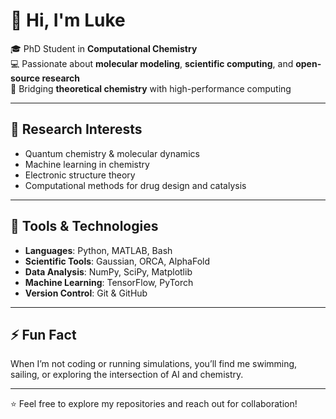 # 👋 Hi, I'm Luke

🎓 PhD Student in **Computational Chemistry**  
💻 Passionate about **molecular modeling**, **scientific computing**, and **open-source research**  
🧪 Bridging **theoretical chemistry** with high-performance computing

---

## 🔬 Research Interests

- Quantum chemistry & molecular dynamics
- Machine learning in chemistry
- Electronic structure theory
- Computational methods for drug design and catalysis

---

## 🧰 Tools & Technologies

- **Languages**: Python, MATLAB, Bash
- **Scientific Tools**: Gaussian, ORCA, AlphaFold
- **Data Analysis**: NumPy, SciPy, Matplotlib
- **Machine Learning**: TensorFlow, PyTorch
- **Version Control**: Git & GitHub

---

## ⚡ Fun Fact

When I’m not coding or running simulations, you’ll find me swimming, sailing, or exploring the intersection of AI and chemistry.

---

⭐️ Feel free to explore my repositories and reach out for collaboration!
